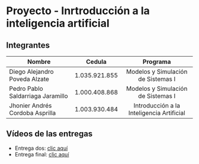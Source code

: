 # Proyecto - Inrtroducción a la inteligencia artificial

## Integrantes

| Nombre                            |     Cedula     |                 Programa                  |
|-----------------------------------|:--------------:|:-----------------------------------------:|
| Diego Alejandro Poveda Alzate     |  1.035.921.855 | Modelos y Simulación de Sistemas I        |
| Pedro Pablo Saldarriaga Jaramillo |  1.000.408.868 | Modelos y Simulación de Sistemas I        |
| Jhonier Andrés Cordoba Asprilla   |  1.003.930.484 | Introducción a la Inteligencia Artificial |

## Vídeos de las entregas

- Entrega dos: [clic aquí](https://youtu.be/Gh_PHHFkv1k)
- Entrega final: [clic aquí](https://www.youtube.com/watch?v=iYA6ZNlcukA)
